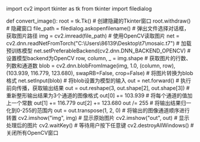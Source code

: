 import cv2
import tkinter as tk
from tkinter import filedialog

def convert_image():
root = tk.Tk()  # 创建隐藏的Tkinter窗口
root.withdraw()  # 隐藏窗口
file_path = filedialog.askopenfilename()  # 弹出文件选择对话框，获取图片路径
img = cv2.imread(file_path)  # 使用OpenCV读取图片
net = cv2.dnn.readNetFromTorch("C:\\Users\\86139\\Desktop\\t7\\mosaic.t7")  # 加载预训练模型
net.setPreferableBackend(cv2.dnn.DNN_BACKEND_OPENCV)  # 设置模型backend为OpenCV
row, column, _ = img.shape  # 获取图片的行数、列数和通道数
blob = cv2.dnn.blobFromImage(img, 1.0, (column, row), (103.939, 116.779, 123.680), swapRB=False, crop=False)  # 将图片转换为blob格式
net.setInput(blob)  # 将blob设置为模型的输入
out = net.forward()  # 执行前向传播，获取输出结果
out = out.reshape(3, out.shape[2], out.shape[3])  # 重新整形输出结果为3个通道的图像格式
out[0] += 103.939  # 将每个通道的值加上一个常数
out[1] += 116.779
out[2] += 123.680
out /= 255  # 将输出结果归一化到0-255的范围内
out = out.transpose(1, 2, 0)  # 将输出的图像通道顺序进行转置
cv2.imshow("img", img)  # 显示原始图片
cv2.imshow("out", out)  # 显示处理后的图片
cv2.waitKey()  # 等待用户按下任意键
cv2.destroyAllWindows()  # 关闭所有OpenCV窗口
